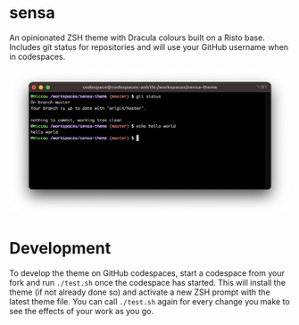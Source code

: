 # sensa

An opinionated ZSH theme with Dracula colours built on a Risto base. Includes git status for repositories and will use your GitHub username when in codespaces.

![](screenshot.png)

# Development

To develop the theme on GitHub codespaces, start a codespace from your fork and run `./test.sh` once the codespace has started. This will install the theme (if not already done so) and activate a new ZSH prompt with the latest theme file. You can call `./test.sh` again for every change you make to see the effects of your work as you go.